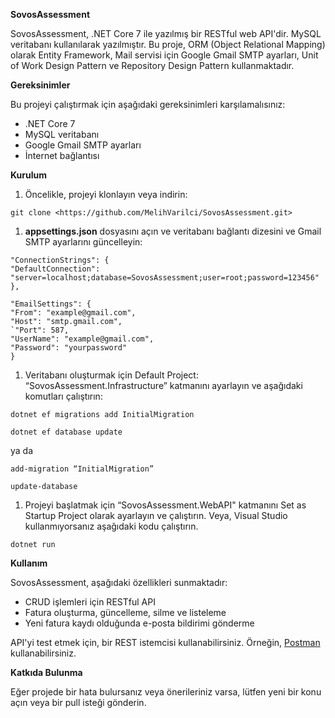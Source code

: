 **SovosAssessment**

SovosAssessment, .NET Core 7 ile yazılmış bir RESTful web API'dir. MySQL veritabanı kullanılarak yazılmıştır. Bu proje, ORM (Object Relational Mapping) olarak Entity Framework, Mail servisi için Google Gmail SMTP ayarları, Unit of Work Design Pattern ve Repository Design Pattern kullanmaktadır.

**Gereksinimler**

Bu projeyi çalıştırmak için aşağıdaki gereksinimleri karşılamalısınız:

- .NET Core 7
- MySQL veritabanı
- Google Gmail SMTP ayarları
- İnternet bağlantısı

**Kurulum**

1. Öncelikle, projeyi klonlayın veya indirin:

```
git clone <https://github.com/MelihVarilci/SovosAssessment.git>
```

1. **appsettings.json** dosyasını açın ve veritabanı bağlantı dizesini ve Gmail SMTP ayarlarını güncelleyin:

```
"ConnectionStrings": {
"DefaultConnection": "server=localhost;database=SovosAssessment;user=root;password=123456"
},
```

```
"EmailSettings": {
"From": "example@gmail.com",
"Host": "smtp.gmail.com",
`"Port": 587,
"UserName": "example@gmail.com",
"Password": "yourpassword"
}
```

1. Veritabanı oluşturmak için Default Project: “SovosAssessment.Infrastructure” katmanını ayarlayın ve aşağıdaki komutları çalıştırın:

```
dotnet ef migrations add InitialMigration

dotnet ef database update
```
ya da
```
add-migration “InitialMigration”

update-database
```

1. Projeyi başlatmak için “SovosAssessment.WebAPI" katmanını Set as Startup Project olarak ayarlayın ve çalıştırın. Veya, Visual Studio kullanmıyorsanız aşağıdaki kodu çalıştırın.

```
dotnet run
```

**Kullanım**

SovosAssessment, aşağıdaki özellikleri sunmaktadır:

- CRUD işlemleri için RESTful API
- Fatura oluşturma, güncelleme, silme ve listeleme
- Yeni fatura kaydı olduğunda e-posta bildirimi gönderme

API'yi test etmek için, bir REST istemcisi kullanabilirsiniz. Örneğin, [Postman](https://www.postman.com/) kullanabilirsiniz.

**Katkıda Bulunma**

Eğer projede bir hata bulursanız veya önerileriniz varsa, lütfen yeni bir konu açın veya bir pull isteği gönderin.

